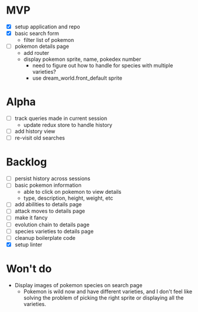 # MVP

- [x] setup application and repo
- [x] basic search form
  - filter list of pokemon
- [ ] pokemon details page
  - add router
  - display pokemon sprite, name, pokedex number
    - need to figure out how to handle for species with multiple varieties?
    - use dream_world.front_default sprite

# Alpha

- [ ] track queries made in current session
  - update redux store to handle history
- [ ] add history view
- [ ] re-visit old searches

# Backlog

- [ ] persist history across sessions
- [ ] basic pokemon information
  - able to click on pokemon to view details
  - type, description, height, weight, etc
- [ ] add abilities to details page
- [ ] attack moves to details page
- [ ] make it fancy
- [ ] evolution chain to details page
- [ ] species varieties to details page
- [ ] cleanup boilerplate code
- [x] setup linter

# Won't do

- Display images of pokemon species on search page
  - Pokemon is wild now and have different varieties, and I don't feel like solving the problem of picking the right sprite or displaying all the varieties.
